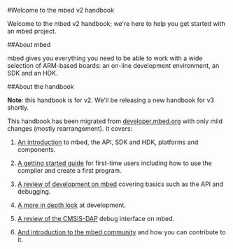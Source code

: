 <head>
<link href="https://github.com/ARMmbed/Handbooks_v2/blob/master/FullCSS.css" type="text/css" rel="stylesheet"></link>
</head>


#Welcome to the mbed v2 handbook

Welcome to the mbed v2 handbook; we're here to help you get started with an mbed project. 

##About mbed

mbed gives you everything you need to be able to work with a wide selection of ARM-based boards: an on-line development environment, an SDK and an HDK.

##About the handbook

<div id="note">
<b>Note</b>: this handbook is for v2. We'll be releasing a new handbook for v3 shortly.
</div>

This handbook has been migrated from [developer.mbed.org](developer.mbed.org) with only mild changes (mostly rearrangement). It covers:

1. [An introduction](Getting_Started/Intro/) to mbed, the API, SDK and HDK, platforms and components.

2. [A getting started guide](/Getting_Started/User_Plat_Reg/) for first-time users including how to use the compiler and create a first program. 

3. [A review of development on mbed](/Dev_Fun/Intro/) covering basics such as the API and debugging.

4. [A more in depth look](/Adv_Dev/Coding_Style/) at development.

5. [A review of the CMSIS-DAP](/Dev_Fun/CMSIS/) debug interface on mbed. 

6. [And introduction to the mbed community](/Community/Intro/) and how you can contribute to it.